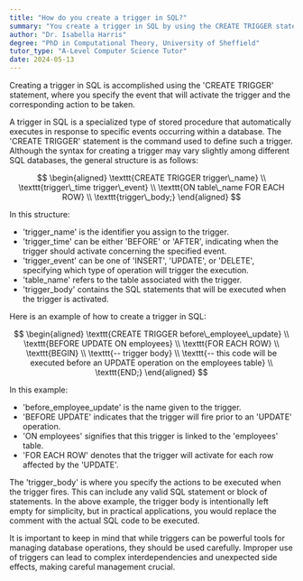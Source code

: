 ```yaml
---
title: "How do you create a trigger in SQL?"
summary: "You create a trigger in SQL by using the CREATE TRIGGER statement, specifying the event and action to be performed."
author: "Dr. Isabella Harris"
degree: "PhD in Computational Theory, University of Sheffield"
tutor_type: "A-Level Computer Science Tutor"
date: 2024-05-13
---
```


Creating a trigger in SQL is accomplished using the 'CREATE TRIGGER' statement, where you specify the event that will activate the trigger and the corresponding action to be taken.

A trigger in SQL is a specialized type of stored procedure that automatically executes in response to specific events occurring within a database. The 'CREATE TRIGGER' statement is the command used to define such a trigger. Although the syntax for creating a trigger may vary slightly among different SQL databases, the general structure is as follows:

$$
\begin{aligned}
\texttt{CREATE TRIGGER trigger\_name} \\
\texttt{trigger\_time trigger\_event} \\
\texttt{ON table\_name FOR EACH ROW} \\
\texttt{trigger\_body;}
\end{aligned}
$$

In this structure:
- 'trigger_name' is the identifier you assign to the trigger.
- 'trigger_time' can be either 'BEFORE' or 'AFTER', indicating when the trigger should activate concerning the specified event.
- 'trigger_event' can be one of 'INSERT', 'UPDATE', or 'DELETE', specifying which type of operation will trigger the execution.
- 'table_name' refers to the table associated with the trigger.
- 'trigger_body' contains the SQL statements that will be executed when the trigger is activated.

Here is an example of how to create a trigger in SQL:

$$
\begin{aligned}
\texttt{CREATE TRIGGER before\_employee\_update} \\
\texttt{BEFORE UPDATE ON employees} \\
\texttt{FOR EACH ROW} \\
\texttt{BEGIN} \\
\texttt{-- trigger body} \\
\texttt{-- this code will be executed before an UPDATE operation on the employees table} \\
\texttt{END;}
\end{aligned}
$$

In this example:
- 'before_employee_update' is the name given to the trigger.
- 'BEFORE UPDATE' indicates that the trigger will fire prior to an 'UPDATE' operation.
- 'ON employees' signifies that this trigger is linked to the 'employees' table.
- 'FOR EACH ROW' denotes that the trigger will activate for each row affected by the 'UPDATE'.

The 'trigger_body' is where you specify the actions to be executed when the trigger fires. This can include any valid SQL statement or block of statements. In the above example, the trigger body is intentionally left empty for simplicity, but in practical applications, you would replace the comment with the actual SQL code to be executed.

It is important to keep in mind that while triggers can be powerful tools for managing database operations, they should be used carefully. Improper use of triggers can lead to complex interdependencies and unexpected side effects, making careful management crucial.
    